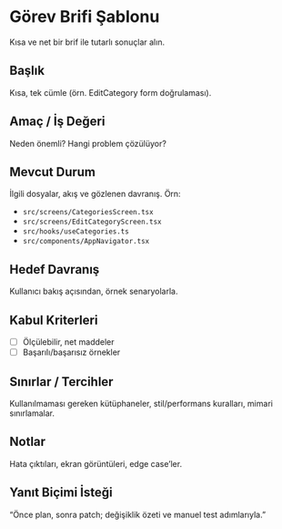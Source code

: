 # Görev Brifi Şablonu

Kısa ve net bir brif ile tutarlı sonuçlar alın.

## Başlık
Kısa, tek cümle (örn. EditCategory form doğrulaması).

## Amaç / İş Değeri
Neden önemli? Hangi problem çözülüyor?

## Mevcut Durum
İlgili dosyalar, akış ve gözlenen davranış. Örn:
- `src/screens/CategoriesScreen.tsx`
- `src/screens/EditCategoryScreen.tsx`
- `src/hooks/useCategories.ts`
- `src/components/AppNavigator.tsx`

## Hedef Davranış
Kullanıcı bakış açısından, örnek senaryolarla.

## Kabul Kriterleri
- [ ] Ölçülebilir, net maddeler
- [ ] Başarılı/başarısız örnekler

## Sınırlar / Tercihler
Kullanılmaması gereken kütüphaneler, stil/performans kuralları, mimari sınırlamalar.

## Notlar
Hata çıktıları, ekran görüntüleri, edge case’ler.

## Yanıt Biçimi İsteği
“Önce plan, sonra patch; değişiklik özeti ve manuel test adımlarıyla.”

